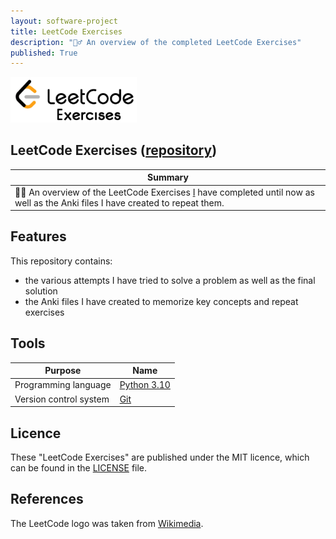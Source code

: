 ```yaml
---
layout: software-project
title: LeetCode Exercises
description: "🏋️‍♂️ An overview of the completed LeetCode Exercises"
published: True
---
```


<img src= "/assets/software-project/leetcode-exercises/leetcode_exercises.JPG" alt="LeetCode Logo" width="40%">

## LeetCode Exercises ([repository](https://github.com/johanneshagspiel/leetcode-exercises))

| Summary  |
| -------------------------------------------------- |
| 🏋️‍♂️ An overview of the LeetCode Exercises [I](https://leetcode.com/johanneshagspiel/) have completed until now as well as the Anki files I have created to repeat them.|

## Features

This repository contains:
- the various attempts I have tried to solve a problem as well as the final solution
- the Anki files I have created to memorize key concepts and repeat exercises

## Tools

| Purpose                | Name                                                         |
|------------------------|--------------------------------------------------------------|
| Programming language   | [Python 3.10](https://www.python.org/)                       |
| Version control system | [Git](https://git-scm.com/)                                  |

## Licence

These "LeetCode Exercises" are published under the MIT licence, which can be found in the [LICENSE](https://github.com/johanneshagspiel/leetcode-exercises/blob/main/LICENSE) file.

## References

The LeetCode logo was taken from [Wikimedia](https://upload.wikimedia.org/wikipedia/commons/thumb/0/0a/LeetCode_Logo_black_with_text.svg/1024px-LeetCode_Logo_black_with_text.svg.png).

